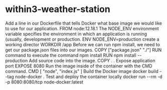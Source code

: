 # within3-weather-station
Add a line in our Dockerfile that tells Docker what base image we would like to use for our application.
  FROM node:12.18.1
The NODE_ENV environment variable specifies the environment in which an application is running (usually, development or production.
  ENV NODE_ENV=production
create a working director
  WORKDIR /app
Before we can run npm install, we need to get our package.json files into our images.
  COPY ["package.json" "./"]
RUN command to execute the command npm install
  RUN npm install --production
Add source code into the image. 
  COPY . .
Expose application port
  EXPOSE 8080
Run the image inside of the container with the CMD command.
  CMD [ "node", "index.js" ]
Build the Docker image
  docker build --tag node-docker .
Test and deploy the container locally
  docker run --rm -d  -p 8080:8080/tcp node-docker:latest

